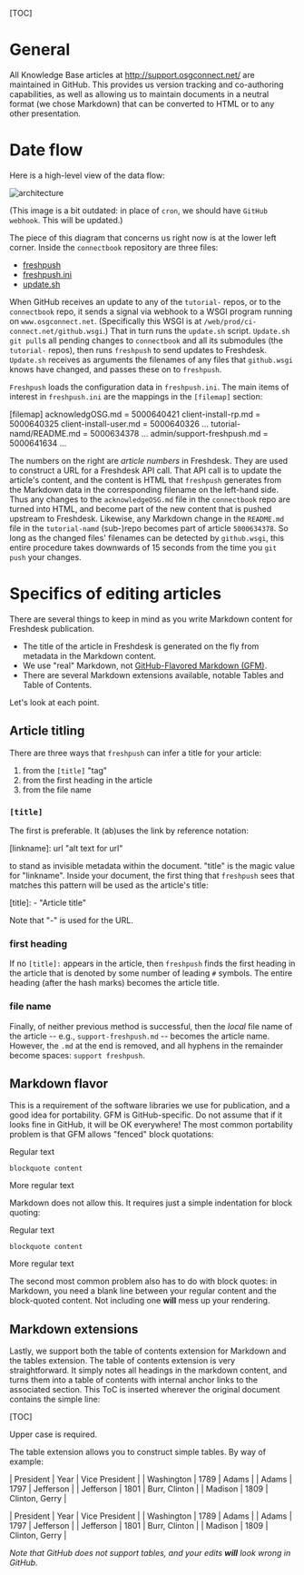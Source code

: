 [title]: - "How knowledge base synchronization works"

[TOC]

# General

All Knowledge Base articles at http://support.osgconnect.net/ are maintained
in GitHub. This provides us version tracking and co-authoring capabilities,
as well as allowing us to maintain documents in a neutral format (we chose
Markdown) that can be converted to HTML or to any other presentation.

# Date flow

Here is a high-level view of the data flow:

![architecture](https://raw.githubusercontent.com/OSGConnect/connectbook/master/admin/connectbook-high-level.png)

(This image is a bit outdated: in place of `cron`, we should have `GitHub webhook`.
This will be updated.)

The piece of this diagram that concerns us right now is at the lower left
corner.  Inside the `connectbook` repository are three files:

* [freshpush](https://github.com/OSGConnect/connectbook/blob/master/update/freshpush)
* [freshpush.ini](https://github.com/OSGConnect/connectbook/blob/master/update/freshpush.ini)
* [update.sh](https://github.com/OSGConnect/connectbook/blob/master/update/update.sh)

When GitHub receives an update to any of the `tutorial-` repos, or to the `connectbook`
repo, it sends a signal via webhook to a WSGI program running on `www.osgconnect.net`.
(Specifically this WSGI is at `/web/prod/ci-connect.net/github.wsgi`.) That in turn
runs the `update.sh` script.  `Update.sh` `git pull`s all pending changes to
`connectbook` and all its submodules (the `tutorial-` repos), then runs `freshpush`
to send updates to Freshdesk.  `Update.sh` receives as arguments the filenames
of any files that `github.wsgi` knows have changed, and passes these on to `freshpush`.

`Freshpush` loads the configuration data in `freshpush.ini`.  The main items of
interest in `freshpush.ini` are the mappings in the `[filemap]` section:

  [filemap]
  acknowledgOSG.md = 5000640421
  client-install-rp.md = 5000640325
  client-install-user.md = 5000640326
  ...
  tutorial-namd/README.md = 5000634378
  ...
  admin/support-freshpush.md = 5000641634
  ...
  
The numbers on the right are _article numbers_ in Freshdesk. They are used to construct
a URL for a Freshdesk API call.  That API call is to update the article's content, and
the content is HTML that `freshpush` generates from the Markdown data in the corresponding
filename on the left-hand side.  Thus any changes to the `acknowledgeOSG.md` file in the
`connectbook` repo are turned into HTML, and become part of the new content that is
pushed upstream to Freshdesk.  Likewise, any Markdown change in the `README.md` file
in the `tutorial-namd` (sub-)repo becomes part of article `5000634378`.  So long as the
changed files' filenames can be detected by `github.wsgi`, this entire procedure takes
downwards of 15 seconds from the time you `git push` your changes.

# Specifics of editing articles

There are several things to keep in mind as you write Markdown content for Freshdesk
publication.

* The title of the article in Freshdesk is generated on the fly from metadata in the Markdown content.
* We use "real" Markdown, not [GitHub-Flavored Markdown (GFM)](https://help.github.com/articles/github-flavored-markdown/).
* There are several Markdown extensions available, notable Tables and Table of Contents.

Let's look at each point.

## Article titling

There are three ways that `freshpush` can infer a title for your article:

1. from the `[title]` "tag"
2. from the first heading in the article
3. from the file name

### `[title]`

The first is preferable.  It (ab)uses the link by reference notation:

  \[linkname\]: url "alt text for url"

to stand as invisible metadata within the document.  "title" is the magic value for
"linkname".  Inside your document, the first thing that `freshpush` sees that matches
this pattern will be used as the article's title:

  \[title\]: - "Article title"

Note that "-" is used for the URL.

### first heading

If no `[title]:` appears in the article, then `freshpush` finds the first heading
in the article that is denoted by some number of leading `#` symbols.  The entire
heading (after the hash marks) becomes the article title.

### file name

Finally, of neither previous method is successful, then the _local_ file name of the
article -- e.g., `support-freshpush.md` -- becomes the article name.  However, the
`.md` at the end is removed, and all hyphens in the remainder become spaces:
`support freshpush`.


## Markdown flavor

This is a requirement of the software libraries we use for publication, and a good idea for
portability.  GFM is GitHub-specific.  Do not assume that if it looks fine in GitHub, it
will be OK everywhere! The most common portability problem is that GFM allows "fenced" block
quotations:

  Regular text
  ```
  blockquote content
  ```
  More regular text

Markdown does not allow this.  It requires just a simple indentation for block quoting:

  Regular text
  
    blockquote content
  
  More regular text

The second most common problem also has to do with block quotes: in Markdown, you need
a blank line between your regular content and the block-quoted content.  Not including
one **will** mess up your rendering.

## Markdown extensions

Lastly, we support both the table of contents extension for Markdown and the tables
extension.  The table of contents extension is very straightforward.  It simply notes
all headings in the markdown content, and turns them into a table of contents with
internal anchor links to the associated section.  This ToC is inserted wherever the
original document contains the simple line:

  \[TOC\]

Upper case is required.

The table extension allows you to construct simple tables.  By way of example:

  | President | Year | Vice President |
  | Washington | 1789 | Adams |
  | Adams | 1797 | Jefferson |
  | Jefferson | 1801 | Burr, Clinton |
  | Madison | 1809 | Clinton, Gerry |

| President | Year | Vice President |
| Washington | 1789 | Adams |
| Adams | 1797 | Jefferson |
| Jefferson | 1801 | Burr, Clinton |
| Madison | 1809 | Clinton, Gerry |

_Note that GitHub does not support tables, and your edits **will** look wrong in GitHub._
